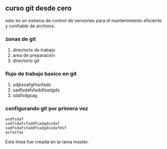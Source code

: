 ## curso git desde cero
esto es un sistema de control de versiones para el mantenimiento eficiente y confiable de archivos.

### zonas de git
1. directorio de trabajo
2. area de preparacion
3. directorio git

### flujo de trabajo basico en git
1. sdjksoafghlsnfads
2. sadfsdafsfaddfsadgds
3. sdafsdgsag

### configurando git por primera vez
```
asdfsdaf
sadfsdafsfaddfsadgdssdaf
sadfsdafsfaddfsadgdssdafdsf
asfasfas
```
Esta linea fue creada en la rama master. 
